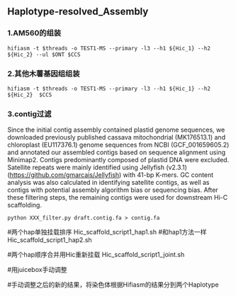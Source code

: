 ## Haplotype-resolved_Assembly

### 1.AM560的组装

`hifiasm -t $threads -o TEST1-MS --primary -l3 --h1 ${Hic_1} --h2 ${Hic_2} --ul $ONT $CCS`

### 2.其他木薯基因组组装

```hifiasm -t $threads -o TEST1-MS --primary -l3 --h1 ${Hic_1} --h2 ${Hic_2}  $CCS```

### 3.contig过滤
Since the initial contig assembly contained plastid genome sequences, we downloaded previously published cassava mitochondrial (MK176513.1) and chloroplast (EU117376.1) genome sequences from NCBI (GCF_001659605.2) and annotated our assembled contigs based on sequence alignment using Minimap2. Contigs predominantly composed of plastid DNA were excluded. Satellite repeats were mainly identified using Jellyfish (v2.3.1) (https://github.com/gmarcais/Jellyfish) with 41-bp K-mers. GC content analysis was also calculated in identifying satellite contigs, as well as contigs with potential assembly algorithm bias or sequencing bias. After these filtering steps, the remaining contigs were used for downstream Hi-C scaffolding.

`python XXX_filter.py draft.contig.fa > contig.fa`

#两个hap单独挂载排序
Hic_scaffold_script1_hap1.sh
#和hap1方法一样
Hic_scaffold_script1_hap2.sh

#两个hap顺序合并用Hic重新挂载
Hic_scaffold_script1_joint.sh

#用juicebox手动调整

#手动调整之后的新的结果，将染色体根据Hifiasm的结果分到两个Haplotype
